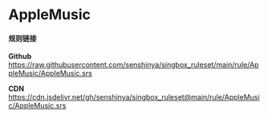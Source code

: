 # AppleMusic

#### 规则链接

**Github**
https://raw.githubusercontent.com/senshinya/singbox_ruleset/main/rule/AppleMusic/AppleMusic.srs

**CDN**
https://cdn.jsdelivr.net/gh/senshinya/singbox_ruleset@main/rule/AppleMusic/AppleMusic.srs